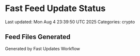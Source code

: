# Fast Feed Update Status
Last updated: Mon Aug  4 23:39:50 UTC 2025
Categories: crypto

## Feed Files Generated

Generated by Fast Updates Workflow
